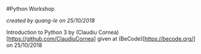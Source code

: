 #Python Workshop

*created by quang-le on 25/10/2018*

Introduction to Python 3 by (Claudiu Cornea)[https://github.com/ClaudiuCornea] given at (BeCode)[https://becode.org/] on 25/10/2018